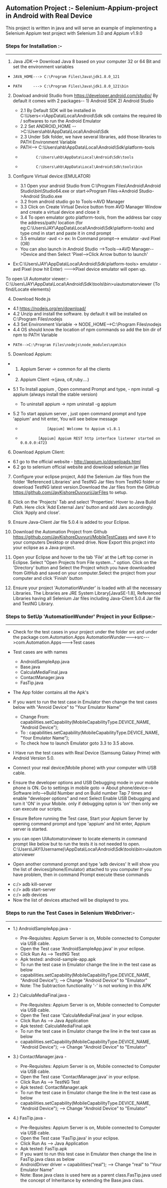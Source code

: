 ## Automation Project :- Selenium-Appium-project in Android with Real Device
This project is written in java and will serve an example of implementing a Selenium Appium test project with Selenium 3.0 and Appium v1.9.0

### Steps for Installation :-
----------------------------
1. Java JDK--> Download Java 8 based on your computer 32 or 64 Bit and set the environment variables
-     JAVA_HOME---> C:\Program Files\Java\jdk1.8.0_121
-     PATH     ---> C:\Program Files\Java\jdk1.8.0_121\bin

2. Dowload android Studio from https://developer.android.com/studio/
	By default it comes with 2 packages-- 1) Android SDK  2) Android Studio
	
	* 2.1 By Default SDK will be installed in C:\Users\<<user>>\AppData\Local\Android\Sdk
	      sdk contains the required lib / softwares to run the Android Emulator
	* 2.2 Set ANDROID_HOME -->C:\Users\ahb\AppData\Local\Android\Sdk
	* 2.3 Under Sdk folder, we have several libraries, add those libraries to PATH Environment Variable
	-	PATH-->      C:\Users\ahb\AppData\Local\Android\Sdk\platform-tools
	-		     C:\Users\ahb\AppData\Local\Android\Sdk\tools
	-		     C:\Users\ahb\AppData\Local\Android\Sdk\tools\bin


3. Configure Virtual device:(EMULATOR)
	* 3.1 Open your android Studio from C:\Program Files\Android\Android Studio\bin\Studio64.exe or start->Program Files->Android                 Studio->Android Studio.exe
	* 3.2 from android studio go to Tools->AVD Manager 	
	* 3.3 Click on Create Virtual Device button from AVD Manager Window and create a virtual device and close it
	* 3.4 To open emulator  goto platform-tools, from the address bar copy the address/path/ location 
            (for eg:C:\Users\JAY\AppData\Local\Android\Sdk\platform-tools) and type cmd in start and paste it in cmd prompt
	* 3.5 emulator -avd <<DeviceName>> ex:  In Command prompt--> emulator -avd Pixel 
	                                           (OR) 
	*   You can also launch in Android Studio -->Tools-->AVD Manager-->Device and then Select 'Pixel-->Click Arrow button to launch'
 * Ex:C:\Users\JAY\AppData\Local\Android\Sdk\platform-tools> emulator -avd Pixel (now hit Enter) --->Pixel device emulator will open up.

To open  UI Automator viewer:- C:\Users\JAY\AppData\Local\Android\Sdk\tools\bin>uiautomatorviewer 
{To find/Locate elements}


4. Download Node.js
  * 4.1 https://nodejs.org/en/download/
  *	4.2  Unzip and install the software. by default it will be installed on C:\Program Files\nodejs
  *	4.3 Set Environment Variable -> NODE_HOME-->C:\Program Files\nodejs
  *	4.4 OS should know the location of npm  commands so add the bin dir of npm to PATH Variable
  *	    PATH-->C:\Program Files\nodejs\node_modules\npm\bin


5. Download Appium:
*	1) Appium Server -> common for all the clients
*	2) Appium Client ->(java, c#,ruby....)

*	5.1 To Install appium , Open command Prompt and type, 
         -   npm install -g appium (always install the stable version)
	 -   To uninstall appium -> npm uninstall -g appium
*	5.2 To start appium server , just open command prompt and type 'appium' and hit enter, You will see below message 
     -                 [Appium] Welcome to Appium v1.8.1
     -		       [Appium] Appium REST http interface listener started on 0.0.0.0:4723
     
     
6. Download Appium Client:
*   6.1 go to the official website - http://appium.io/downloads.html
*   6.2  go to selenium official website and download selenium jar files


7. Configure your eclipse project, Add the Selenium Jar files from the folder 'Referenced Libraries' and TestNG Jar files from TestNG    folder or download TestNG latest version.Download the Jar files from the GitHub https://github.com/JayKishoreDuvvuri/JarFiles to setup.


8. Click on the 'Projects' Tab and select 'Properties'. Hover to Java Build Path. Here click 'Add External Jars' button and add Jars accordingly. Click 'Apply and close'.


9. Ensure Java-Client Jar file 5.0.4 is added to your Eclipse. 


10. Download the Automation Project from Github https://github.com/JayKishoreDuvvuri/MobileTestCases and save it to your computers Desktop or shared drive. Now Export this project into your eclipse as a Java project.


11. Open your Eclipse and hover to the tab 'File' at the Left top corner in Eclipse. Select "Open Projects from File system..." option. Click on the 'Directory' button and Select the Project which you have downloaded from GitHub and saved on your computer.Select the project from your computer and click 'Finish' button


12. Ensure your project 'AutomationWunder' is loaded with all the necessary Libraries. The Libraries are JRE System Library[JavaSE-1.8],
    Referenced Libraries having all Selenium Jar files including Java-Client 5.0.4 Jar file and TestNG Library.
    
    
### Steps to SetUp 'AutomationWunder' Project in your Eclipse:-
---------------------------------------------------------------
* Check for the test cases in your project under the folder src and under the package com.Automation.Apps
  AutomationWunder--->src--->com.Automation.Apps--->Test cases
  
* Test cases are with names
  - AndroidSampleApp.java
  - Base.java
  - CalculaMediaFinal.java
  - ContactManager.java
  - FasTip.java
  
* The App folder contains all the Apk's

* If you want to run the test case in Emulator then change the test cases below with  "Anroid Device" to "Your Emulator Name"
     - Change  From:    capabilities.setCapability(MobileCapabilityType.DEVICE_NAME, "Android Device");
     - To :             capabilities.setCapability(MobileCapabilityType.DEVICE_NAME, "Your Emulator Name"); 
     - To check how to launch Emulator goto 3.3 to 3.5 above.
	      
* I Have run the test cases with Real Device (Samsung Galaxy Prime) with Android Version 5.0.

* Connect your real device(Mobile phone) with your computer with USB cable.

* Ensure the developer options and USB Debugging mode in your mobile phone is ON.
  Go to settings in mobile goto -> About phone/device--> Software info-->Build Number 
  and on Build number Tap 7 times and enable "developer options" and next Select Enable USB Debugging and turn it 'ON' in your Mobile.
  only if debugging opton is 'on' then only we can execute our scripts.

* Ensure Before running the Test case, Start your Appium Server by opening command prompt and type 'appium' and hit enter, Appium server   is started.

* you can open UIAutomatorviewer to locate elements in command prompt like below but to run the tests it is not needed to open.         
  C:\Users\JAY(Username)\AppData\Local\Android\Sdk\tools\bin>uiautomatorviewer 

* Open another command prompt and type 'adb devices' It will show you the list of devices(phone/Emulator) attached to you computer
  If you have problem, then in command Prompt execute these commands
 - c:/> adb kill-server
 - c:/> adb start-server
 - c:/> adb devices
 - Now the list of devices attached will be displayed to you.


### Steps to run the Test Cases in Selenium WebDriver:-
-------------------------------------------------------
* 1.) AndroidSampleApp.java -
  -    Pre-Requisites: Appium Server is on, Mobile connected to Computer via USB cable.
  -    Open the Test case 'AndroidSampleApp.java' in your eclipse.
  -    Click Run As --> TestNG Test 
  -    Apk tested: android-sample-app.apk
  -    To run the test case in Emulator change the line in the test case as below
  -    capabilities.setCapability(MobileCapabilityType.DEVICE_NAME, "Android Device"); --> Change "Android Device" to "Emulator"
  -    Note: The Subtraction functionality '-' is not working in this APK
  
* 2.) CalculaMediaFinal.java -
  -    Pre-Requisites: Appium Server is on, Mobile connected to Computer via USB cable.
  -    Open the Test case 'CalculaMediaFinal.java' in your eclipse.
  -    Click Run As --> Java Application 
  -    Apk tested: CalculaMediaFinal.apk
  -    To run the test case in Emulator change the line in the test case as below
  -    capabilities.setCapability(MobileCapabilityType.DEVICE_NAME, "Android Device"); --> Change "Android Device" to "Emulator"
  
* 3.) ContactManager.java -
  -    Pre-Requisites: Appium Server is on, Mobile connected to Computer via USB cable.
  -    Open the Test case 'ContactManager.java' in your eclipse.
  -    Click Run As --> TestNG Test 
  -    Apk tested: ContactManager.apk
  -    To run the test case in Emulator change the line in the test case as below
  -    capabilities.setCapability(MobileCapabilityType.DEVICE_NAME, "Android Device"); --> Change "Android Device" to "Emulator" 
  
  
* 4.) FasTip.java -
  -    Pre-Requisites: Appium Server is on, Mobile connected to Computer via USB cable.
  -    Open the Test case 'FasTip.java' in your eclipse.
  -    Click Run As --> Java Application 
  -    Apk tested: FasTip.apk
  -    If you want to run this test case in Emulator then change the line in FasTip.java class as below
  -    AndroidDriver<AndroidElement> driver = capabilities("real"); --> Change "real" to "Your Emulator Name" 
  -   Note: Base.java class is used here as a parent class.FasTip.java used the concept of Inheritance by extending the Base.java class.
	
	
